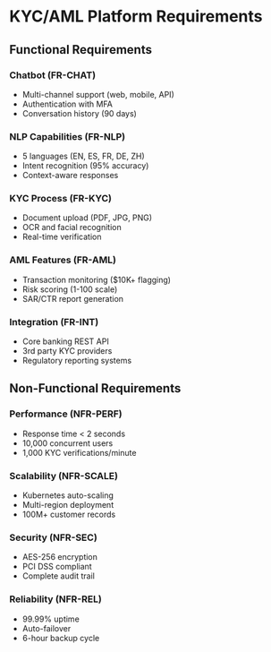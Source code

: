 # KYC/AML Platform Requirements

## Functional Requirements

### Chatbot (FR-CHAT)
- Multi-channel support (web, mobile, API)
- Authentication with MFA
- Conversation history (90 days)

### NLP Capabilities (FR-NLP)
- 5 languages (EN, ES, FR, DE, ZH)
- Intent recognition (95% accuracy)
- Context-aware responses

### KYC Process (FR-KYC)
- Document upload (PDF, JPG, PNG)
- OCR and facial recognition
- Real-time verification

### AML Features (FR-AML)
- Transaction monitoring ($10K+ flagging)
- Risk scoring (1-100 scale)
- SAR/CTR report generation

### Integration (FR-INT)
- Core banking REST API
- 3rd party KYC providers
- Regulatory reporting systems

## Non-Functional Requirements

### Performance (NFR-PERF)
- Response time < 2 seconds
- 10,000 concurrent users
- 1,000 KYC verifications/minute

### Scalability (NFR-SCALE)
- Kubernetes auto-scaling
- Multi-region deployment
- 100M+ customer records

### Security (NFR-SEC)
- AES-256 encryption
- PCI DSS compliant
- Complete audit trail

### Reliability (NFR-REL)
- 99.99% uptime
- Auto-failover
- 6-hour backup cycle